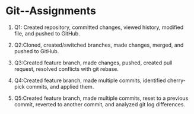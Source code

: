 # Git--Assignments

1. Q1: Created repository, committed changes, viewed history, modified file, and pushed to GitHub.

2. Q2:Cloned, created/switched branches, made changes, merged, and pushed to GitHub.

3. Q3:Created feature branch, made changes, pushed, created pull request, resolved conflicts with git rebase.

4. Q4:Created feature branch, made multiple commits, identified cherry-pick commits, and applied them.

5. Q5:Created feature branch, made multiple commits, reset to a previous commit, reverted to another commit, and analyzed git log differences.
